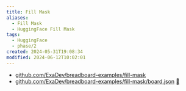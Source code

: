 ```yaml
---
title: Fill Mask
aliases:
  - Fill Mask
  - HuggingFace Fill Mask
tags:
  - HuggingFace
  - phase/2
created: 2024-05-31T19:08:34
modified: 2024-06-12T10:02:01
---
```


- [github.com/ExaDev/breadboard-examples/fill-mask](https://github.com/ExaDev/breadboard-examples/blob/main/src/examples/fill-mask)
- [github.com/ExaDev/breadboard-examples/fill-mask/board.json](https://github.com/ExaDev/breadboard-examples/blob/main/src/examples/fill-mask/board.json) [🔗](https://breadboard-ai.web.app/?mode=list&board=https://raw.githubusercontent.com/ExaDev/breadboard-examples/main/src/examples/fill-mask/board.json)
